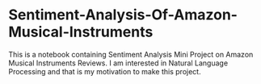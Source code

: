 # Sentiment-Analysis-Of-Amazon-Musical-Instruments
This is a notebook containing Sentiment Analysis Mini Project on Amazon Musical Instruments Reviews. I am interested in Natural Language Processing and that is my motivation to make this project. 
